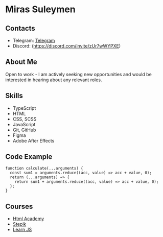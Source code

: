 # Miras Suleymen

## Contacts
* Telegram: [Telegram](https://t.me/beatingtheaverages)
* Discord: (https://discord.com/invite/zUr7wWYPXE)

## About Me
Open to work - I am actively seeking new opportunities and would be interested in hearing about any relevant roles.

## Skills
* TypeScript
* HTML
* CSS, SCSS
* JavaScript
* Git, GitHub
* Figma
* Adobe After Effects

## Code Example
```
function calculate(...arguments) {
  const sum1 = arguments.reduce((acc, value) => acc + value, 0);
  return (...arguments) => {
    return sum1 + arguments.reduce((acc, value) => acc + value, 0);
  };
}
```
## Courses
* [Html Academy](https://www.htmlacademy.ru/)
* [Stepik](https://www.stepik.org/)
* [Learn JS](https://learn.javascript.ru/)
